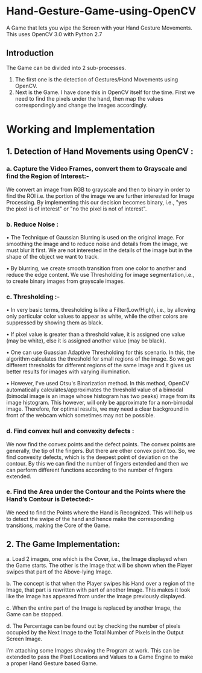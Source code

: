 # Hand-Gesture-Game-using-OpenCV
A Game that lets you wipe the Screen with your Hand Gesture Movements. This uses OpenCV 3.0 with Python 2.7

## Introduction
The Game can be divided into 2 sub-processes.
1. The first one is the detection of Gestures/Hand Movements using OpenCV.
2. Next is the Game. I have done this in OpenCV itself for the time. First we need to find the pixels under the hand, then map the values correspondingly and change the images accordingly.

# Working and Implementation

## 1.	Detection of Hand Movements using OpenCV :
	
### a.	Capture the Video Frames, convert them to Grayscale and find the Region of Interest:-

We convert an image from RGB to grayscale and then to binary in order to find the ROI i.e. the portion of the image we are further interested for Image Processing. By implementing this our decision becomes binary, i.e., "yes the pixel is of interest" or "no the pixel is not of interest".

### b.	Reduce Noise : 
•	The Technique of Gaussian Blurring is used on the original image. For smoothing the image and to reduce noise and details from the image, we must blur it first. We are not interested in the details of the image but in the shape of the object we want to track.

•	By blurring, we create smooth transition from one color to another and reduce the edge content. We use Thresholding for image segmentation,i.e., to create binary images from grayscale images.

### c.	Thresholding :-

•	In very basic terms, thresholding is like a Filter(Low/High), i.e., by allowing only particular color values to appear as white, while the other colors are suppressed by showing them as black.

•	If pixel value is greater than a threshold value, it is assigned one value (may be white), else it is assigned another value (may be black).

•	One can use Guassian Adaptive Thresholding for this scenario. In this, the algorithm calculates the threshold for small regions of the image. So we get different thresholds for different regions of the same image and it gives us better results for images with varying illumination. 

•	However, I've used Otsu's Binarization method. In this method, OpenCV automatically calculates/approximates the threshold value of a bimodal (bimodal image is an image whose histogram has two peaks) image from its image histogram. This however, will only be approximate for a non-bimodal image. Therefore, for optimal results, we may need a clear background in front of the webcam which sometimes may not be possible.

### d.	Find convex hull and convexity defects :
We now find the convex points and the defect points. The convex points are generally, the tip of the fingers. But there are other convex point too. So, we find convexity defects, which is the deepest point of deviation on the contour. By this we can find the number of fingers extended and then we can perform different functions according to the number of fingers extended.

### e.	Find the Area under the Contour and the Points where the Hand’s Contour is Detected:-

We need to find the Points where the Hand is Recognized. This will help us to detect the swipe of the hand and hence make the corresponding transitions, making the Core of the Game.

## 2.	The Game Implementation:

a.	Load 2 images, one which is the Cover, i.e., the Image displayed when the Game starts. The other is the Image that will be shown when the Player swipes that part of the Above-lying Image.

b.	The concept is that when the Player swipes his Hand over a region of the Image, that part is rewritten with part of another Image. This makes it look like the Image has appeared from under the Image previously displayed.

c.	When the entire part of the Image is replaced by another Image, the Game can be stopped.

d.	The Percentage can be found out by checking the number of pixels occupied by the Next Image to the Total Number of Pixels in the Output Screen Image.

I’m attaching some Images showing the Program at work.
This can be extended to pass the Pixel Locations and Values to a Game Engine to make a proper Hand Gesture based Game.
